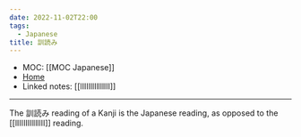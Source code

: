 ```yaml
---
date: 2022-11-02T22:00
tags:
  - Japanese
title: 訓読み
---
```

- MOC: [[MOC Japanese]]
- [Home](https://misudashi.ga/)
- Linked notes: [[lIIIIllIlllllII]]
----------
The 訓読み reading of a Kanji is the Japanese reading, as opposed to the [[lIIIIllIlllllII]] reading.


